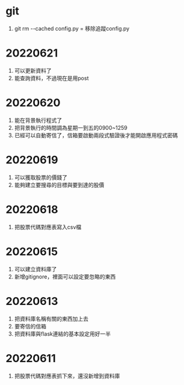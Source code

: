 # git
1. git rm --cached config.py = 移除追蹤config.py

# 20220621
1. 可以更新資料了
2. 能查詢資料，不過現在是用post

# 20220620
1. 能在背景執行程式了
2. 把背景執行的時間調為星期一到五的0900~1259
3. 已經可以自動寄信了，信箱要啟動兩段式驗證後才能開啟應用程式密碼

# 20220619
1. 可以獲取股票的價錢了
2. 能夠建立要搜尋的目標與要到達的股價

# 20220618
1. 把股票代碼對應表寫入csv檔

# 20220615
1. 可以建立資料庫了
2. 新增gitignore，裡面可以設定要忽略的東西

# 20220613 
1. 把資料庫名稱有關的東西加上去
2. 要寄信的信箱
3. 把資料庫與flask連結的基本設定用好一半

# 20220611 
1. 把股票代碼對應表抓下來，還沒新增到資料庫